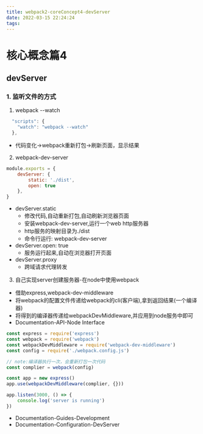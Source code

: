 ```yaml
---
title: webpack2-coreConcept4-devServer
date: 2022-03-15 22:24:24
tags:
---
```

# 核心概念篇4
## devServer
### 1. 监听文件的方式
1. webpack --watch
``` javascript
  "scripts": {
    "watch": "webpack --watch"
  },
```
<!-- more -->
* 代码变化->webpack重新打包->刷新页面，显示结果

2. webpack-dev-server
``` javascript 
module.exports = {
    devServer: {
        static: './dist',
        open: true
    },
}
```
* devServer.static
    * 修改代码,自动重新打包,自动刷新浏览器页面
    * 安装webpack-dev-server,运行一个web http服务器 
    * http服务的映射目录为./dist
    * 命令行运行: webpack-dev-server
* devServer.open: true
    * 服务运行起来,自动在浏览器打开页面
* devServer.proxy
    * 跨域请求代理转发

3. 自己实现server创建服务器-在node中使用webpack
* 借助express,webpack-dev-middleware
* 将webpack的配置文件传递给webpack的cli(客户端),拿到返回结果(一个编译器)
* 将得到的编译器传递给webpackDevMiddleware,并应用到node服务中即可
* Documentation-API-Node Interface
``` javascript
const express = require('express')
const webpack = require('webpack')
const webpackDevMiddleware = require('webpack-dev-middleware')
const config = require('./webpack.config.js')

// note:编译器执行一次，会重新打包一次代码
const complier = webpack(config)

const app = new express()
app.use(webpackDevMiddleware(complier, {}))

app.listen(3000, () => {
    console.log('server is running')
})
```

* Documentation-Guides-Development
* Documentation-Configuration-DevServer
